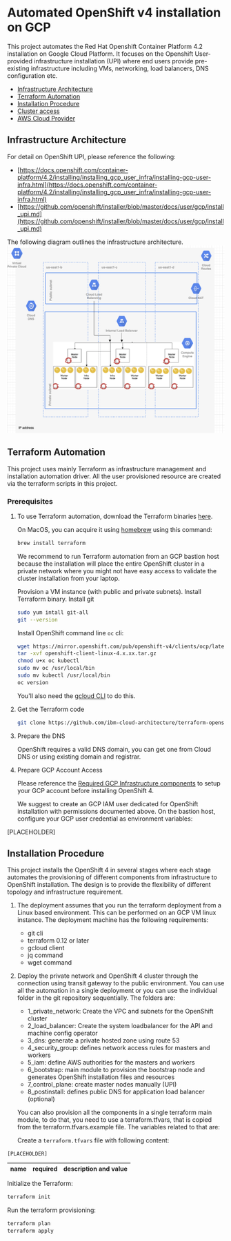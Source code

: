 # Automated OpenShift v4 installation on GCP

This project automates the Red Hat Openshift Container Platform 4.2 installation on Google Cloud Platform. It focuses on the Openshift User-provided infrastructure installation (UPI) where end users provide pre-existing infrastructure including VMs, networking, load balancers, DNS configuration etc.

* [Infrastructure Architecture](#infrastructure-architecture)
* [Terraform Automation](#terraform-automation)
* [Installation Procedure](#installation-procedure)
* [Cluster access](#cluster-access)
* [AWS Cloud Provider](#aws-cloud-provider)


## Infrastructure Architecture

For detail on OpenShift UPI, please reference the following:


* [https://docs.openshift.com/container-platform/4.2/installing/installing_gcp_user_infra/installing-gcp-user-infra.html](https://docs.openshift.com/container-platform/4.2/installing/installing_gcp_user_infra/installing-gcp-user-infra.html)
* [https://github.com/openshift/installer/blob/master/docs/user/gcp/install_upi.md](https://github.com/openshift/installer/blob/master/docs/user/gcp/install_upi.md)


The following diagram outlines the infrastructure architecture.
![OpenShift 4 on GCP](img/openshift_gcp_network.png)

## Terraform Automation

This project uses mainly Terraform as infrastructure management and installation automation driver. All the user provisioned resource are created via the terraform scripts in this project.

### Prerequisites

1. To use Terraform automation, download the Terraform binaries [here](https://www.terraform.io/).

   On MacOS, you can acquire it using [homebrew](brew.sh) using this command:

   ```bash
   brew install terraform
   ```

   We recommend to run Terraform automation from an GCP bastion host because the installation will place the entire OpenShift cluster in a private network where you might not have easy access to validate the cluster installation from your laptop.

   Provision a VM instance (with public and private subnets).
   Install Terraform binary.
   Install git

   ```bash
   sudo yum intall git-all
   git --version
   ```

   Install OpenShift command line `oc` cli:

   ```bash
   wget https://mirror.openshift.com/pub/openshift-v4/clients/ocp/latest/openshift-client-linux-4.x.xx.tar.gz
   tar -xvf openshift-client-linux-4.x.xx.tar.gz
   chmod u+x oc kubectl
   sudo mv oc /usr/local/bin
   sudo mv kubectl /usr/local/bin
   oc version
   ```

   You'll also need the [gcloud CLI](https://cloud.google.com/sdk/gcloud/) to do this.

2. Get the Terraform code

   ```bash
   git clone https://github.com/ibm-cloud-architecture/terraform-openshift4-gcp.git
   ```

3. Prepare the DNS

   OpenShift requires a valid DNS domain, you can get one from Cloud DNS or using existing domain and registrar.


4. Prepare GCP Account Access

   Please reference the [Required GCP Infrastructure components](https://docs.openshift.com/container-platform/4.2/installing/installing_gcp/installing-gcp-account.html) to setup your GCP account before installing OpenShift 4.

   We suggest to create an GCP IAM user dedicated for OpenShift installation with permissions documented above.
   On the bastion host, configure your GCP user credential as environment variables:

[PLACEHOLDER]

## Installation Procedure

This project installs the OpenShift 4 in several stages where each stage automates the provisioning of different components from infrastructure to OpenShift installation. The design is to provide the flexibility of different topology and infrastructure requirement.

1. The deployment assumes that you run the terraform deployment from a Linux based environment. This can be performed on an GCP VM linux instance. The deployment machine has the following requirements:

    - git cli
    - terraform 0.12 or later
    - gcloud client
    - jq command
    - wget command

2. Deploy the private network and OpenShift 4 cluster through the connection using transit gateway to the public environment.
   You can use all the automation in a single deployment or you can use the individual folder in the git repository sequentially. The folders are:

 	- 1_private_network: Create the VPC and subnets for the OpenShift cluster
	- 2_load_balancer: Create the system loadbalancer for the API and machine config operator
	- 3_dns: generate a private hosted zone using route 53
	- 4_security_group: defines network access rules for masters and workers
	- 5_iam: define AWS authorities for the masters and workers
	- 6_bootstrap: main module to provision the bootstrap node and generates OpenShift installation files and resources
	- 7_control_plane: create master nodes manually (UPI)
	- 8_postinstall: defines public DNS for application load balancer (optional)

	You can also provision all the components in a single terraform main module, to do that, you need to use a terraform.tfvars, that is copied from the terraform.tfvars.example file. The variables related to that are:

	Create a `terraform.tfvars` file with following content:

  ```
[PLACEHOLDER]
 ```

|name | required | description and value        |
|----------------|------------|--------------|


Initialize the Terraform:

```bash
terraform init
```

Run the terraform provisioning:

```bash
terraform plan
terraform apply
```